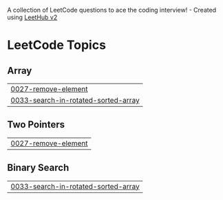 A collection of LeetCode questions to ace the coding interview! - Created using [LeetHub v2](https://github.com/arunbhardwaj/LeetHub-2.0)
<!---LeetCode Topics Start-->
# LeetCode Topics
## Array
|  |
| ------- |
| [0027-remove-element](https://github.com/smurfette26/LeetCode/tree/master/0027-remove-element) |
| [0033-search-in-rotated-sorted-array](https://github.com/smurfette26/LeetCode/tree/master/0033-search-in-rotated-sorted-array) |
## Two Pointers
|  |
| ------- |
| [0027-remove-element](https://github.com/smurfette26/LeetCode/tree/master/0027-remove-element) |
## Binary Search
|  |
| ------- |
| [0033-search-in-rotated-sorted-array](https://github.com/smurfette26/LeetCode/tree/master/0033-search-in-rotated-sorted-array) |
<!---LeetCode Topics End-->